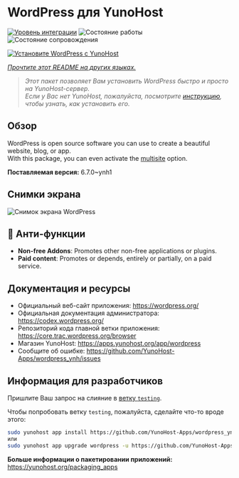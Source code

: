 <!--
Важно: этот README был автоматически сгенерирован <https://github.com/YunoHost/apps/tree/master/tools/readme_generator>
Он НЕ ДОЛЖЕН редактироваться вручную.
-->

# WordPress для YunoHost

[![Уровень интеграции](https://apps.yunohost.org/badge/integration/wordpress)](https://ci-apps.yunohost.org/ci/apps/wordpress/)
![Состояние работы](https://apps.yunohost.org/badge/state/wordpress)
![Состояние сопровождения](https://apps.yunohost.org/badge/maintained/wordpress)

[![Установите WordPress с YunoHost](https://install-app.yunohost.org/install-with-yunohost.svg)](https://install-app.yunohost.org/?app=wordpress)

*[Прочтите этот README на других языках.](./ALL_README.md)*

> *Этот пакет позволяет Вам установить WordPress быстро и просто на YunoHost-сервер.*  
> *Если у Вас нет YunoHost, пожалуйста, посмотрите [инструкцию](https://yunohost.org/install), чтобы узнать, как установить его.*

## Обзор

WordPress is open source software you can use to create a beautiful website, blog, or app.  
With this package, you can even activate the [multisite](https://wordpress.org/support/article/glossary/#multisite) option.


**Поставляемая версия:** 6.7.0~ynh1

## Снимки экрана

![Снимок экрана WordPress](./doc/screenshots/screen-themes.png)

## :red_circle: Анти-функции

- **Non-free Addons**: Promotes other non-free applications or plugins.
- **Paid content**: Promotes or depends, entirely or partially, on a paid service.

## Документация и ресурсы

- Официальный веб-сайт приложения: <https://wordpress.org/>
- Официальная документация администратора: <https://codex.wordpress.org/>
- Репозиторий кода главной ветки приложения: <https://core.trac.wordpress.org/browser>
- Магазин YunoHost: <https://apps.yunohost.org/app/wordpress>
- Сообщите об ошибке: <https://github.com/YunoHost-Apps/wordpress_ynh/issues>

## Информация для разработчиков

Пришлите Ваш запрос на слияние в [ветку `testing`](https://github.com/YunoHost-Apps/wordpress_ynh/tree/testing).

Чтобы попробовать ветку `testing`, пожалуйста, сделайте что-то вроде этого:

```bash
sudo yunohost app install https://github.com/YunoHost-Apps/wordpress_ynh/tree/testing --debug
или
sudo yunohost app upgrade wordpress -u https://github.com/YunoHost-Apps/wordpress_ynh/tree/testing --debug
```

**Больше информации о пакетировании приложений:** <https://yunohost.org/packaging_apps>

